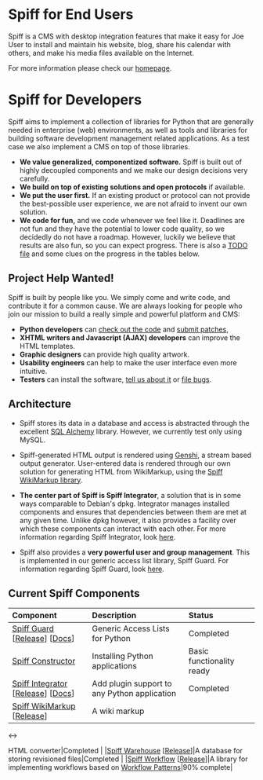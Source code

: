 # Spiff for End Users #

Spiff is a CMS with desktop integration features that make it easy for Joe User to install and maintain his website, blog, share his calendar with others, and make his media files available on the Internet.

For more information please check our [homepage](http://spiff.debain.org/).

# Spiff for Developers #

Spiff aims to implement a collection of libraries for Python that are generally needed in enterprise (web) environments, as well as tools and libraries for building software development management related applications. As a test case we also implement a CMS on top of those libraries.

  * **We value generalized, componentized software.** Spiff is built out of highly decoupled components and we make our design decisions very carefully.
  * **We build on top of existing solutions and open protocols** if available.
  * **We put the user first.** If an existing product or protocol can not provide the best-possible user experience, we are not afraid to invent our own solution.
  * **We code for fun,** and we code whenever we feel like it. Deadlines are not fun and they have the potential to lower code quality, so we decidedly do not have a roadmap. However, luckily we believe that results are also fun, so you can expect progress. There is also a [TODO file](http://spiff.googlecode.com/svn/trunk/TODO) and some clues on the progress in the tables below.

## Project Help Wanted! ##

Spiff is built by people like you. We simply come and write code, and contribute it for a common cause. We are always looking for people who join our mission to build a really simple and powerful platform and CMS:

  * **Python developers** can [check out the code](http://code.google.com/p/spiff/source) and [submit patches](http://code.google.com/p/spiff/issues/entry),
  * **XHTML writers and Javascript (AJAX) developers** can improve the HTML templates.
  * **Graphic designers** can provide high quality artwork.
  * **Usability engineers** can help to make the user interface even more intuitive.
  * **Testers** can install the software, [tell us about it](http://groups.google.com/group/spiff-devel) or [file bugs](http://code.google.com/p/spiff/issues/entry).

## Architecture ##

  * Spiff stores its data in a database and access is abstracted through the excellent [SQL Alchemy](http://www.sqlalchemy.org/) library. However, we currently test only using MySQL.

  * Spiff-generated HTML output is rendered using [Genshi](http://genshi.edgewall.org/), a stream based output generator. User-entered data is rendered through our own solution for generating HTML from WikiMarkup, using the [Spiff WikiMarkup library](http://spiff.googlecode.com/svn/trunk/libs/WikiMarkup/README).

  * **The center part of Spiff is Spiff Integrator**, a solution that is in some ways comparable to Debian's dpkg. Integrator manages installed components and ensures that dependencies between them are met at any given time. Unlike dpkg however, it also provides a facility over which these components can interact with each other. For more information regarding Spiff Integrator, look [here](http://spiff.googlecode.com/svn/trunk/libs/Integrator/README).

  * Spiff also provides a **very powerful user and group management**. This is implemented in our generic access list library, Spiff Guard. For information regarding Spiff Guard, look [here](http://spiff.googlecode.com/svn/trunk/libs/Guard/README).


## Current Spiff Components ##

| **Component** | **Description** | **Status** |
|:--------------|:----------------|:-----------|
|[Spiff Guard](http://code.google.com/p/spiff-guard/) [[Release](http://www.python.org/pypi/Spiff%20Guard)] [[Docs](http://docs.debain.org/spiff_guard/)]|Generic Access Lists for Python|Completed   |
|[Spiff Constructor](http://spiff.googlecode.com/svn/trunk/libs/Constructor/)|Installing Python applications|Basic functionality ready|
|[Spiff Integrator](http://code.google.com/p/spiff-integrator/) [[Release](http://www.python.org/pypi/Spiff%20Integrator)] [[Docs](http://docs.debain.org/spiff_integrator/)]|Add plugin support to any Python application|Completed   |
|[Spiff WikiMarkup](http://code.google.com/p/spiff-wikimarkup/) [[Release](http://www.python.org/pypi/Spiff%20WikiMarkup)]|A wiki markup 

&lt;-&gt;

 HTML converter|Completed   |
|[Spiff Warehouse](http://spiff.googlecode.com/svn/trunk/libs/Warehouse/) [[Release](http://www.python.org/pypi/Spiff%20Warehouse)]|A database for storing revisioned files|Completed   |
|[Spiff Workflow](http://code.google.com/p/spiff-workflow/) [[Release](http://www.python.org/pypi/Spiff%20Workflow)]|A library for implementing workflows based on [Workflow Patterns](http://www.workflowpatterns.com/)|90% complete|